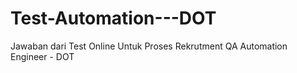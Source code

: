# Test-Automation---DOT
Jawaban dari Test Online Untuk Proses Rekrutment QA Automation Engineer - DOT
